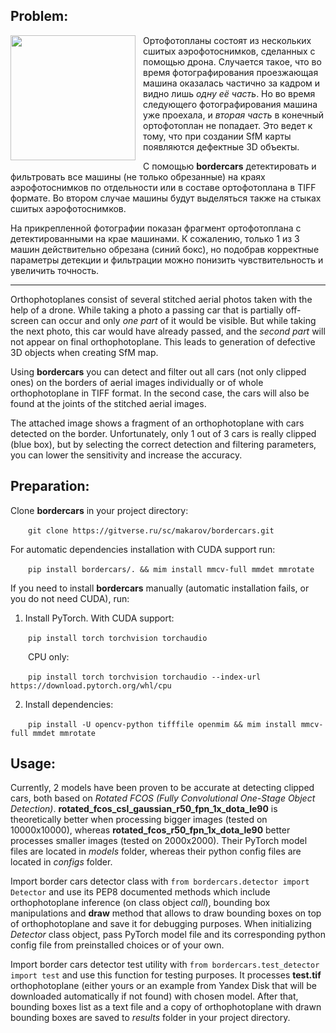 Problem:
----
<img align="left" style="margin-right: 12px; margin-bottom: 12px;" width="200px" src="https://downloader.disk.yandex.ru/preview/0acfca490db71932fe52b2a5416213c04d54d2b3d5afa0fe482c77b0957555b5/65b28165/FY-kbYJnFI_SYB9b0lU-KV_maoplOEewjz3u8iHBA2M6iiFSuuTcKT4lwY7DGlwKoWsW1MYPHEGnHbwYq8mS6Q%3D%3D?uid=0&filename=bordercars.jpeg&disposition=inline&hash=&limit=0&content_type=image%2Fjpeg&owner_uid=0&tknv=v2&size=2048x2048">

Ортофотопланы состоят из нескольких сшитых аэрофотоснимков, сделанных с помощью дрона. Случается такое, что во время
фотографирования проезжающая машина оказалась частично за кадром и видно лишь *одну её часть*. Но во время следующего
фотографирования машина уже проехала, и *вторая часть* в конечный ортофотоплан не попадает. Это ведет к тому, что при
создании SfM карты появляются дефектные 3D объекты.

С помощью **bordercars** детектировать и фильтровать все машины (не только обрезанные) на краях аэрофотоснимков по 
отдельности или в составе ортофотоплана в TIFF формате. Во втором случае машины будут выделяться также на стыках сшитых 
аэрофотоснимков.

На прикрепленной фотографии показан фрагмент ортофотоплана с детектированными на крае машинами. К сожалению, только 1
из 3 машин действительно обрезана (синий бокс), но подобрав корректные параметры детекции и фильтрации можно понизить
чувствительность и увеличить точность.

----

Orthophotoplanes consist of several stitched aerial photos taken with the help of a drone. While taking a photo a
passing car that is partially off-screen can occur and only *one part* of it would be visible. But while taking the next
photo, this car would have already passed, and the *second part* will not appear on final orthophotoplane. This leads to
generation of defective 3D objects when creating SfM map.

Using **bordercars** you can detect and filter out all cars (not only clipped ones) on the borders of aerial images 
individually or of whole orthophotoplane in TIFF format. In the second case, the cars will also be found at the joints 
of the stitched aerial images.

The attached image shows a fragment of an orthophotoplane with cars detected on the border. Unfortunately, only 1 out of
3 cars is really clipped (blue box), but by selecting the correct detection and filtering parameters, you can lower the
sensitivity and increase the accuracy.
<br clear="left"/>

Preparation:
----

Clone **bordercars** in your project directory:

&emsp;&emsp;```git clone https://gitverse.ru/sc/makarov/bordercars.git```

For automatic dependencies installation with CUDA support run:

&emsp;&emsp;```pip install bordercars/. && mim install mmcv-full mmdet mmrotate```

If you need to install **bordercars** manually (automatic installation fails, or you do not need CUDA), run:

1. Install PyTorch. With CUDA support:

&emsp;&emsp;```pip install torch torchvision torchaudio```

&emsp;&emsp;CPU only:

&emsp;&emsp;```pip install torch torchvision torchaudio --index-url https://download.pytorch.org/whl/cpu```

2. Install dependencies:

&emsp;&emsp;```pip install -U opencv-python tifffile openmim && mim install mmcv-full mmdet mmrotate```

Usage:
----

Currently, 2 models have been proven to be accurate at detecting clipped cars, both based on *Rotated FCOS (Fully
Convolutional One-Stage Object Detection)*. **rotated_fcos_csl_gaussian_r50_fpn_1x_dota_le90** is theoretically better
when processing bigger images (tested on 10000x10000), whereas **rotated_fcos_r50_fpn_1x_dota_le90** better processes
smaller images (tested on 2000x2000). Their PyTorch model files are located in *models* folder, whereas their python
config files are located in *configs* folder.

Import border cars detector class with ```from bordercars.detector import Detector``` and use its PEP8 documented
methods which include orthophotoplane inference (on class object *call*), bounding box manipulations and **draw** method
that allows to draw bounding boxes on top of orthophotoplane and save it for debugging purposes. When initializing
*Detector* class object, pass PyTorch model file and its corresponding python config file from preinstalled choices or
of your own.

Import border cars detector test utility with ```from bordercars.test_detector import test``` and use this function for
testing purposes. It processes **test.tif** orthophotoplane (either yours or an example from Yandex Disk that will be
downloaded automatically if not found) with chosen model. After that, bounding boxes list as a text file and a copy of
orthophotoplane with drawn bounding boxes are saved to *results* folder in your project directory.